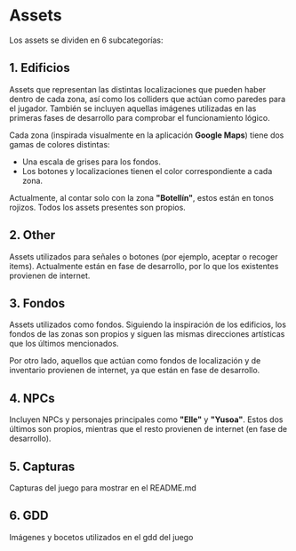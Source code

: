 # Assets

Los assets se dividen en 6 subcategorías:  

## 1. Edificios
Assets que representan las distintas localizaciones que pueden haber dentro de cada zona, así como los colliders que actúan como paredes para el jugador. También se incluyen aquellas imágenes utilizadas en las primeras fases de desarrollo para comprobar el funcionamiento lógico.  

Cada zona (inspirada visualmente en la aplicación **Google Maps**) tiene dos gamas de colores distintas:  
- Una escala de grises para los fondos.  
- Los botones y localizaciones tienen el color correspondiente a cada zona.  

Actualmente, al contar solo con la zona **"Botellín"**, estos están en tonos rojizos. Todos los assets presentes son propios.  

## 2. Other
Assets utilizados para señales o botones (por ejemplo, aceptar o recoger items). Actualmente están en fase de desarrollo, por lo que los existentes provienen de internet.  

## 3. Fondos
Assets utilizados como fondos. Siguiendo la inspiración de los edificios, los fondos de las zonas son propios y siguen las mismas direcciones artísticas que los últimos mencionados.  

Por otro lado, aquellos que actúan como fondos de localización y de inventario provienen de internet, ya que están en fase de desarrollo.  

## 4. NPCs
Incluyen NPCs y personajes principales como **"Elle"** y **"Yusoa"**. Estos dos últimos son propios, mientras que el resto provienen de internet (en fase de desarrollo).  

## 5. Capturas
Capturas del juego para mostrar en el README.md  

## 6. GDD
Imágenes y bocetos utilizados en el gdd del juego  
